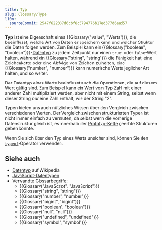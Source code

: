 ```yaml
---
title: Typ
slug: Glossary/Type
l10n:
  sourceCommit: 2547f622337d6cbf8c3794776b17ed377d6aad57
---
```


**Typ** ist eine Eigenschaft eines {{Glossary("value", "Werts")}}, die beeinflusst, welche Art von Daten er speichern kann und welcher Struktur die Daten folgen werden. Zum Beispiel kann ein {{Glossary("boolean", "boolean")}}-[Datentyp](/de/docs/Web/JavaScript/Guide/Data_structures) zu jedem Zeitpunkt nur einen `true`- oder `false`-Wert halten, während ein {{Glossary("string", "string")}} die Fähigkeit hat, eine Zeichenkette oder eine Abfolge von Zeichen zu halten, eine {{Glossary("number", "number")}} kann numerische Werte jeglicher Art halten, und so weiter.

Der Datentyp eines Werts beeinflusst auch die Operationen, die auf diesem Wert gültig sind. Zum Beispiel kann ein Wert vom Typ Zahl mit einer anderen Zahl multipliziert werden, aber nicht mit einem String, selbst wenn dieser String _nur_ eine Zahl enthält, wie der String "2".

Typen bieten uns auch nützliches Wissen über den Vergleich zwischen verschiedenen Werten. Der Vergleich zwischen strukturierten Typen ist nicht immer einfach zu vermuten, da selbst wenn die vorherige Datenstruktur gleich ist, es innerhalb der [Prototyp-Kette](/de/docs/Web/JavaScript/Guide/Inheritance_and_the_prototype_chain) geerbte Strukturen geben könnte.

Wenn Sie sich über den Typ eines Werts unsicher sind, können Sie den [`typeof`](/de/docs/Web/JavaScript/Reference/Operators/typeof)-Operator verwenden.

## Siehe auch

- [Datentyp](https://en.wikipedia.org/wiki/Data_type) auf Wikipedia
- [JavaScript-Datentypen](/de/docs/Web/JavaScript/Guide/Data_structures)
- Verwandte Glossarbegriffe:
  - {{Glossary("JavaScript", "JavaScript")}}
  - {{Glossary("string", "string")}}
  - {{Glossary("number", "number")}}
  - {{Glossary("bigint", "bigint")}}
  - {{Glossary("boolean", "boolean")}}
  - {{Glossary("null", "null")}}
  - {{Glossary("undefined", "undefined")}}
  - {{Glossary("symbol", "symbol")}}
